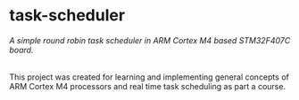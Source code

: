 # task-scheduler
###### A simple round robin task scheduler in ARM Cortex M4 based STM32F407C board.

This project was created for learning and implementing general concepts of ARM Cortex M4 processors and real time task scheduling as part a course.
